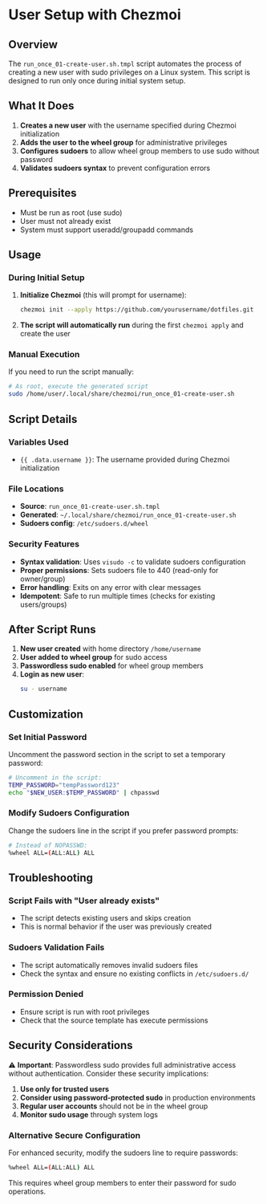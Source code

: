 # User Setup with Chezmoi

## Overview

The `run_once_01-create-user.sh.tmpl` script automates the process of creating a new user with sudo privileges on a Linux system. This script is designed to run only once during initial system setup.

## What It Does

1. **Creates a new user** with the username specified during Chezmoi initialization
2. **Adds the user to the wheel group** for administrative privileges
3. **Configures sudoers** to allow wheel group members to use sudo without password
4. **Validates sudoers syntax** to prevent configuration errors

## Prerequisites

- Must be run as root (use sudo)
- User must not already exist
- System must support useradd/groupadd commands

## Usage

### During Initial Setup

1. **Initialize Chezmoi** (this will prompt for username):
   ```bash
   chezmoi init --apply https://github.com/yourusername/dotfiles.git
   ```

2. **The script will automatically run** during the first `chezmoi apply` and create the user

### Manual Execution

If you need to run the script manually:

```bash
# As root, execute the generated script
sudo /home/user/.local/share/chezmoi/run_once_01-create-user.sh
```

## Script Details

### Variables Used

- `{{ .data.username }}`: The username provided during Chezmoi initialization

### File Locations

- **Source**: `run_once_01-create-user.sh.tmpl`
- **Generated**: `~/.local/share/chezmoi/run_once_01-create-user.sh`
- **Sudoers config**: `/etc/sudoers.d/wheel`

### Security Features

- **Syntax validation**: Uses `visudo -c` to validate sudoers configuration
- **Proper permissions**: Sets sudoers file to 440 (read-only for owner/group)
- **Error handling**: Exits on any error with clear messages
- **Idempotent**: Safe to run multiple times (checks for existing users/groups)

## After Script Runs

1. **New user created** with home directory `/home/username`
2. **User added to wheel group** for sudo access
3. **Passwordless sudo enabled** for wheel group members
4. **Login as new user**:
   ```bash
   su - username
   ```

## Customization

### Set Initial Password

Uncomment the password section in the script to set a temporary password:

```bash
# Uncomment in the script:
TEMP_PASSWORD="tempPassword123"
echo "$NEW_USER:$TEMP_PASSWORD" | chpasswd
```

### Modify Sudoers Configuration

Change the sudoers line in the script if you prefer password prompts:

```bash
# Instead of NOPASSWD:
%wheel ALL=(ALL:ALL) ALL
```

## Troubleshooting

### Script Fails with "User already exists"

- The script detects existing users and skips creation
- This is normal behavior if the user was previously created

### Sudoers Validation Fails

- The script automatically removes invalid sudoers files
- Check the syntax and ensure no existing conflicts in `/etc/sudoers.d/`

### Permission Denied

- Ensure script is run with root privileges
- Check that the source template has execute permissions

## Security Considerations

⚠️ **Important**: Passwordless sudo provides full administrative access without authentication. Consider these security implications:

1. **Use only for trusted users**
2. **Consider using password-protected sudo** in production environments
3. **Regular user accounts** should not be in the wheel group
4. **Monitor sudo usage** through system logs

### Alternative Secure Configuration

For enhanced security, modify the sudoers line to require passwords:

```bash
%wheel ALL=(ALL:ALL) ALL
```

This requires wheel group members to enter their password for sudo operations.